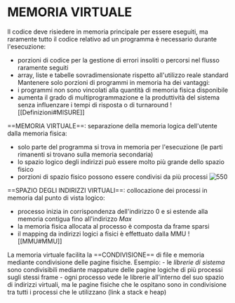 # MEMORIA VIRTUALE
Il codice deve risiedere in memoria principale per essere eseguiti, ma raramente tutto il codice relativo ad un programma è necessario durante l'esecuzione:
- porzioni di codice per la gestione di errori insoliti o percorsi nel flusso raramente seguiti
- array, liste e tabelle sovradimensionate rispetto all'utilizzo reale standard
Mantenere solo porzioni di programmi in memoria ha dei vantaggi:
- i programmi non sono vincolati alla quantità di memoria fisica disponibile
- aumenta il grado di multiprogrammazione e la produttività del sistema senza influenzare i tempi di risposta o di turnaround
![[Definizioni#MISURE]]

==MEMORIA VIRTUALE==: separazione della memoria logica dell'utente dalla memoria fisica:
- solo parte del programma si trova in memoria per l'esecuzione (le parti rimanenti si trovano sulla memoria secondaria)
- lo spazio logico degli indirizzi può essere molto più grande dello spazio fisico
- porzioni di spazio fisico possono essere condivisi da più processi
![550](memoria_virtuale.png)

==SPAZIO DEGLI INDIRIZZI VIRTUALI==: collocazione dei processi in memoria dal punto di vista logico:
- processo inizia in corrispondenza dell'indirizzo 0 e si estende alla memoria contigua fino all'indirizzo _Max_
- la memoria fisica allocata al processo è composta da frame sparsi
- il mapping da indirizzi logici a fisici è effettuato dalla MMU
![[MMU#MMU]]

La memoria virtuale facilita la ==CONDIVISIONE== di file e memoria mediante condivisione delle pagine fisiche.
Esempio:
	- le _librerie di sistema_ sono condivisibili mediante mappature delle pagine logiche di più processi sugli stessi frame
	- ogni processo vede le librerie all'interno del suo spazio di indirizzi virtuali, ma le pagine fisiche che le ospitano sono in condivisione tra tutti i processi che le utilizzano
(link a stack e heap)
